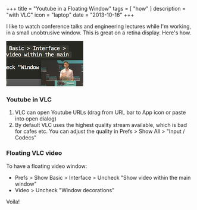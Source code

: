 +++
title = "Youtube in a Floating Window"
tags = [
  "how"
]
description = "with VLC"
icon = "laptop"
date = "2013-10-16"
+++
<div class="row">
<p class="col-xs-6">I like to watch conference talks and engineering lectures while I'm working, in a small unobtrusive window. This is great on a retina display. Here's how.</p>
<p class="col-xs-6"><img alt="Floating Youtube video in VLC" src="/media/floating_vlc.png" class="img-responsive pull-right img-thumbnail"></p>
</div>

### Youtube in VLC

 1. VLC can open Youtube URLs (drag from URL bar to App icon or paste into open dialog)
 2. By default VLC uses the highest quality stream available, which is bad for cafes etc. You can adjust the quality in Prefs > Show All > "Input / Codecs"

### Floating VLC video

To have a floating video window:

 * Prefs > Show Basic > Interface > Uncheck "Show video within the main window"
 * Video > Uncheck "Window decorations"

Voila!